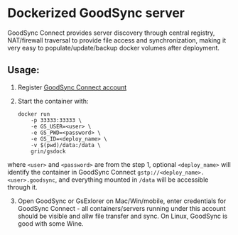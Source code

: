 # Dockerized GoodSync server

GoodSync Connect provides server discovery through central registry, NAT/firewall traversal to provide file access and synchronization, making it very easy to populate/update/backup docker volumes after deployment.

## Usage: 

1. Register [GoodSync Connect account](https://www.goodsync.com/gs-connect)

2. Start the container with:
    ```
    docker run 
        -p 33333:33333 \
        -e GS_USER=<user> \
        -e GS_PWD=<password> \
        -e GS_ID=<deploy_name> \
        -v $(pwd)/data:/data \
        grin/gsdock
    ```

where `<user>` and `<password>`  are from the step 1, optional `<deploy_name>` will identify the container in GoodSync Connect `gstp://<deploy_name>.<user>.goodsync`, and everything mounted in `/data` will be accessible through it.

3. Open GoodSync or GsExlorer on Mac/Win/mobile, enter credentials for GoodSync Connect - all containers/servers running under this account should be visible and allw file transfer and sync. On Linux, GoodSync is good with some Wine.
